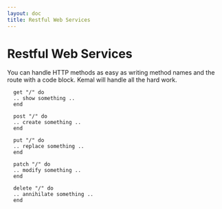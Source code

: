 ```yaml
---
layout: doc
title: Restful Web Services
---
```


# Restful Web Services

You can handle HTTP methods as easy as writing method names and the route with a code block. Kemal will handle all the hard work.

```
  get "/" do
  .. show something ..
  end

  post "/" do
  .. create something ..
  end

  put "/" do
  .. replace something ..
  end

  patch "/" do
  .. modify something ..
  end

  delete "/" do
  .. annihilate something ..
  end  
```
